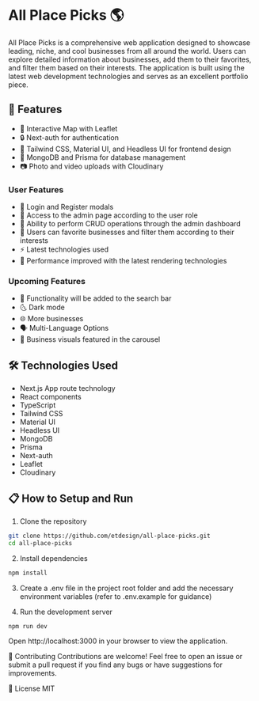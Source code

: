 # All Place Picks :earth_americas:

All Place Picks is a comprehensive web application designed to showcase leading, niche, and cool businesses from all around the world. Users can explore detailed information about businesses, add them to their favorites, and filter them based on their interests. The application is built using the latest web development technologies and serves as an excellent portfolio piece.

## :star2: Features

- :round_pushpin: Interactive Map with Leaflet
- :lock: Next-auth for authentication
- :art: Tailwind CSS, Material UI, and Headless UI for frontend design
- :file_folder: MongoDB and Prisma for database management
- :camera: Photo and video uploads with Cloudinary

### User Features

- :bust_in_silhouette: Login and Register modals
- :crown: Access to the admin page according to the user role
- :wrench: Ability to perform CRUD operations through the admin dashboard
- :bookmark: Users can favorite businesses and filter them according to their interests
- :zap: Latest technologies used
- :rocket: Performance improved with the latest rendering technologies

### Upcoming Features

- :mag_right: Functionality will be added to the search bar
- :last_quarter_moon_with_face: Dark mode
- :globe_with_meridians: More businesses
- :speaking_head: Multi-Language Options
- :carousel_horse: Business visuals featured in the carousel

## :hammer_and_wrench: Technologies Used

- Next.js App route technology
- React components
- TypeScript
- Tailwind CSS
- Material UI
- Headless UI
- MongoDB
- Prisma
- Next-auth
- Leaflet
- Cloudinary

## :clipboard: How to Setup and Run

1. Clone the repository

```bash
git clone https://github.com/etdesign/all-place-picks.git
cd all-place-picks
```

2. Install dependencies

```bash
npm install
```

3. Create a .env file in the project root folder and add the necessary environment variables (refer to .env.example for guidance)

4. Run the development server

```bash
npm run dev
```

Open http://localhost:3000 in your browser to view the application.

:handshake: Contributing
Contributions are welcome! Feel free to open an issue or submit a pull request if you find any bugs or have suggestions for improvements.

:scroll: License
MIT